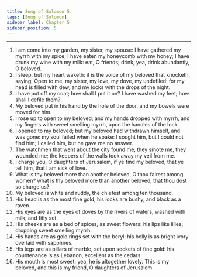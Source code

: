 ```yaml
---
title: Song of Solomon 5
tags: [Song of Solomon]
sidebar_label: Chapter 5
sidebar_position: 5
---
```


---
1. I am come into my garden, my sister, my spouse: I have gathered my myrrh with my spice; I have eaten my honeycomb with my honey; I have drunk my wine with my milk: eat, O friends; drink, yea, drink abundantly, O beloved.
2. I sleep, but my heart waketh: it is the voice of my beloved that knocketh, saying, Open to me, my sister, my love, my dove, my undefiled: for my head is filled with dew, and my locks with the drops of the night.
3. I have put off my coat; how shall I put it on? I have washed my feet; how shall I defile them?
4. My beloved put in his hand by the hole of the door, and my bowels were moved for him.
5. I rose up to open to my beloved; and my hands dropped with myrrh, and my fingers with sweet smelling myrrh, upon the handles of the lock.
6. I opened to my beloved; but my beloved had withdrawn himself, and was gone: my soul failed when he spake: I sought him, but I could not find him; I called him, but he gave me no answer.
7. The watchmen that went about the city found me, they smote me, they wounded me; the keepers of the walls took away my veil from me.
8. I charge you, O daughters of Jerusalem, if ye find my beloved, that ye tell him, that I am sick of love.
9. What is thy beloved more than another beloved, O thou fairest among women? what is thy beloved more than another beloved, that thou dost so charge us?
10. My beloved is white and ruddy, the chiefest among ten thousand.
11. His head is as the most fine gold, his locks are bushy, and black as a raven.
12. His eyes are as the eyes of doves by the rivers of waters, washed with milk, and fitly set.
13. His cheeks are as a bed of spices, as sweet flowers: his lips like lilies, dropping sweet smelling myrrh.
14. His hands are as gold rings set with the beryl: his belly is as bright ivory overlaid with sapphires.
15. His legs are as pillars of marble, set upon sockets of fine gold: his countenance is as Lebanon, excellent as the cedars.
16. His mouth is most sweet: yea, he is altogether lovely. This is my beloved, and this is my friend, O daughters of Jerusalem.